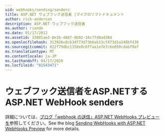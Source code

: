 ```yaml
---
uid: webhooks/sending/senders
title: ASP.NET ウェブフック送信者 |マイクロソフトドキュメント
author: rick-anderson
description: ASP.NET ウェブフック送信者
ms.author: riande
ms.date: 01/17/2012
ms.assetid: 33001ae2-8e1b-4807-8b02-16c7fd8ad38d
ms.openlocfilehash: 313926c0cb3df73d73b6ab13cf473d1a240bf436
ms.sourcegitcommit: 022f79dbc1350e0c6ffaa1e7e7c6e850cdabf9af
ms.translationtype: MT
ms.contentlocale: ja-JP
ms.lasthandoff: 04/17/2020
ms.locfileid: "81543471"
---
```

# <a name="aspnet-webhook-senders"></a><span data-ttu-id="52769-103">ウェブフック送信者をASP.NETする</span><span class="sxs-lookup"><span data-stu-id="52769-103">ASP.NET WebHook senders</span></span>

<span data-ttu-id="52769-104">詳細については、[ブログ「webhook の送信」ASP.NET WebHooks プレビューを](https://devblogs.microsoft.com/aspnet/sending-webhooks-with-asp-net-webhooks-preview/)参照してください。</span><span class="sxs-lookup"><span data-stu-id="52769-104">See the blog [Sending WebHooks with ASP.NET WebHooks Preview](https://devblogs.microsoft.com/aspnet/sending-webhooks-with-asp-net-webhooks-preview/) for more details.</span></span>
